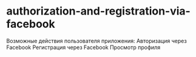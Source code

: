 # authorization-and-registration-via-facebook
Возможные действия пользователя приложения: Авторизация через Facebook Регистрация через Facebook Просмотр профиля
